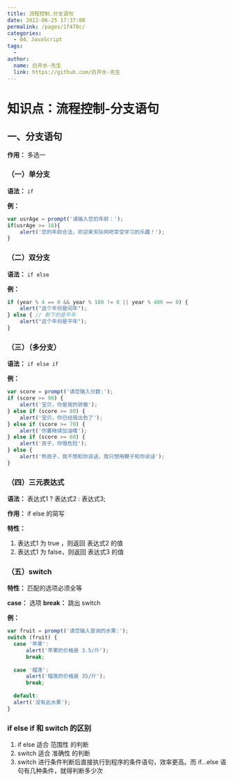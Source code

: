 ```yaml
---
title: 流程控制.分支语句
date: 2022-06-25 17:37:08
permalink: /pages/1f470c/
categories:
  - 04、JavaScript
tags:
  - 
author: 
  name: 白开水-先生
  link: https://github.com/白开水-先生
---
```

# 知识点：流程控制-分支语句

## 一、分支语句

**作用：** 多选一

### （一）单分支

**语法：** `if`

**例：**
```js
var usrAge = prompt('请输入您的年龄：');
if(usrAge >= 18){
    alert('您的年龄合法，欢迎来天际网吧享受学习的乐趣！');
}
```

### （二）双分支

**语法：** `if else`

**例：**
```js
if (year % 4 == 0 && year % 100 != 0 || year % 400 == 0) {
    alert("这个年份是闰年");
} else { // 剩下的是平年
    alert("这个年份是平年");
}
```

### （三）（多分支）

**语法：** `if else if`

**例：**
```js
var score = prompt('请您输入分数:');
if (score >= 90) {
    alert('宝贝，你是我的骄傲');
} else if (score >= 80) {
    alert('宝贝，你已经很出色了');
} else if (score >= 70) {
    alert('你要继续加油喽');
} else if (score >= 60) {
    alert('孩子，你很危险');
} else {
    alert('熊孩子，我不想和你说话，我只想用鞭子和你说话');
}
```

### （四）三元表达式

**语法：** 表达式1 ? 表达式2 : 表达式3;

**作用：** if else 的简写

**特性：**
1. 表达式1 为 true ，则返回 表达式2 的值
2. 表达式1 为 false，则返回 表达式3 的值
    
### （五）switch

**特性：** 匹配的选项必须全等

**case：** 选项
**break：** 跳出 switch

**例：**
```js
var fruit = prompt('请您输入查询的水果:');
switch (fruit) {
  case '苹果':
      alert('苹果的价格是 3.5/斤');
      break;
  
  case '榴莲':
      alert('榴莲的价格是 35/斤');
      break;
      
  default:
  alert('没有此水果');
}
```

### if else if 和 switch 的区别

1. if else 适合 范围性 的判断
2. switch  适合 准确性 的判断
3. switch 进行条件判断后直接执行到程序的条件语句，效率更高。而 if…else 语句有几种条件，就得判断多少次


    